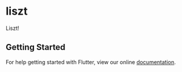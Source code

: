 # liszt

Liszt!

## Getting Started

For help getting started with Flutter, view our online
[documentation](http://flutter.io/).
